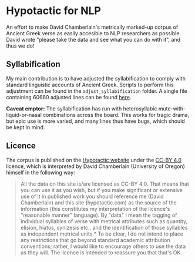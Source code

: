 # Hypotactic for NLP

An effort to make David Chamberlain's metrically marked-up corpus of Ancient Greek verse as easily accesible to NLP researchers as possible. David wrote "please take the data and see what you can do with it", and thus we do!

## Syllabification

My main contribution is to have adjusted the syllabification to comply with standard linguistic accounts of Ancient Greek. Scripts to perform this adjustment can be found in the `adjust_syllabification` folder. A single file containing 60660 adjusted lines can be found [here](adjust_syllabification/hypotactic_all_shuffled_cleaned.txt).

**Caveat emptor:** The syllabification has run with heterosyllabic mute-with-liquid-or-nasal combinations across the board. This works for tragic drama, but epic use is more varied, and many lines thus have bugs, which should be kept in mind.
 
## Licence

The corpus is published on the [Hypotactic website](https://hypotactic.com/latin/index.html) under the [CC-BY 4.0](https://creativecommons.org/licenses/by/4.0/) licence, which is interpreted by David Chamberlain (University of Oregon) himself in the following way:

> All the data on this site is/are licensed as CC-BY 4.0. That means that you can use it as you wish, but if you make significant or extensive use of it in published work you should reference me (David Chamberlain) and this site (hypotactic.com) as the source of the information (this constitutes my interpretation of the licence's "reasonable manner" language). By "data" I mean the tagging of individual syllables of verse with metrical attributes such as quantity, elision, hiatus, synizesis etc., and the identification of those syllables as independent metrical units.* To be clear, I do not intend to place any restrictions that go beyond standard academic attribution conventions; rather, I would like to encourage others to use the data as they will. The licence is intended to reassure you that that's OK.